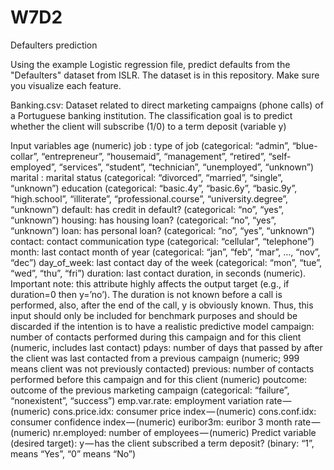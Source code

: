 # W7D2
Defaulters prediction

Using the example Logistic regression file, predict defaults from the "Defaulters" dataset from ISLR. The dataset is in this repository. Make sure you visualize each feature. 

Banking.csv: Dataset related to direct marketing campaigns (phone calls) of a Portuguese banking institution. The classification goal is to predict whether the client will subscribe (1/0) to a term deposit (variable y)

Input variables
age (numeric)
job : type of job (categorical: “admin”, “blue-collar”, “entrepreneur”, “housemaid”, “management”, “retired”, “self-employed”, “services”, “student”, “technician”, “unemployed”, “unknown”)
marital : marital status (categorical: “divorced”, “married”, “single”, “unknown”)
education (categorical: “basic.4y”, “basic.6y”, “basic.9y”, “high.school”, “illiterate”, “professional.course”, “university.degree”, “unknown”)
default: has credit in default? (categorical: “no”, “yes”, “unknown”)
housing: has housing loan? (categorical: “no”, “yes”, “unknown”)
loan: has personal loan? (categorical: “no”, “yes”, “unknown”)
contact: contact communication type (categorical: “cellular”, “telephone”)
month: last contact month of year (categorical: “jan”, “feb”, “mar”, …, “nov”, “dec”)
day_of_week: last contact day of the week (categorical: “mon”, “tue”, “wed”, “thu”, “fri”)
duration: last contact duration, in seconds (numeric). Important note: this attribute highly affects the output target (e.g., if duration=0 then y=’no’). The duration is not known before a call is performed, also, after the end of the call, y is obviously known. Thus, this input should only be included for benchmark purposes and should be discarded if the intention is to have a realistic predictive model
campaign: number of contacts performed during this campaign and for this client (numeric, includes last contact)
pdays: number of days that passed by after the client was last contacted from a previous campaign (numeric; 999 means client was not previously contacted)
previous: number of contacts performed before this campaign and for this client (numeric)
poutcome: outcome of the previous marketing campaign (categorical: “failure”, “nonexistent”, “success”)
emp.var.rate: employment variation rate — (numeric)
cons.price.idx: consumer price index — (numeric)
cons.conf.idx: consumer confidence index — (numeric)
euribor3m: euribor 3 month rate — (numeric)
nr.employed: number of employees — (numeric)
Predict variable (desired target):
y — has the client subscribed a term deposit? (binary: “1”, means “Yes”, “0” means “No”)


